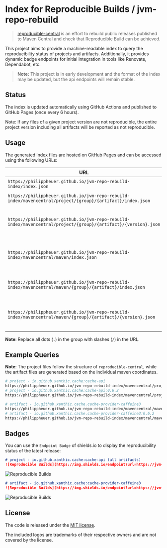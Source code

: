 # Index for Reproducible Builds / jvm-repo-rebuild

> [reproducible-central](https://github.com/jvm-repo-rebuild/reproducible-central) is an effort to rebuild public releases published to Maven Central and check that Reproducible Build can be achieved.

This project aims to provide a machine-readable index to query the reproducibility status of projects and artifacts.
Additionally, it provides dynamic badge endpoints for initial integration in tools like Renovate, Dependabot, etc.

> **Note:** This project is in early development and the format of the index may be updated, but the api endpoints will remain stable.

## Status

The index is updated automatically using GitHub Actions and published to GitHub Pages (once every 6 hours).

Note: If any files of a given project version are not reproducible, the entire project version including all artifacts will be reported as not reproducible.

## Usage

The generated index files are hosted on GitHub Pages and can be accessed using the following URLs:

| URL                                                                                                            | Description                                                |
|----------------------------------------------------------------------------------------------------------------|------------------------------------------------------------|
| `https://philippheuer.github.io/jvm-repo-rebuild-index/index.json`                                             | All maven repositories                                     |
| `https://philippheuer.github.io/jvm-repo-rebuild-index/mavencentral/project/{group}/{artifact}/index.json`     | Query project data                                         |
| `https://philippheuer.github.io/jvm-repo-rebuild-index/mavencentral/project/{group}/{artifact}/{version}.json` | Query project by group, artifact and version               |
| `https://philippheuer.github.io/jvm-repo-rebuild-index/mavencentral/maven/index.json`                          | All artifacts (currently disabled, due to large file size) |
| `https://philippheuer.github.io/jvm-repo-rebuild-index/mavencentral/maven/{group}/{artifact}/index.json`       | Query artifacts by group and artifact                      |
| `https://philippheuer.github.io/jvm-repo-rebuild-index/mavencentral/maven/{group}/{artifact}/{version}.json`   | Query artifacts by group, artifact and version             |

**Note**: Replace all dots (`.`) in the group with slashes (`/`) in the URL.

## Example Queries

**Note**: The project files follow the structure of `reproducible-central`, while the artifact files are generated based on the individual maven coordinates.

```bash
# project - io.github.xanthic.cache:cache-api
https://philippheuer.github.io/jvm-repo-rebuild-index/mavencentral/project/io/github/xanthic/cache/cache-api/index.json
# project - io.github.xanthic.cache:cache-api:0.6.2
https://philippheuer.github.io/jvm-repo-rebuild-index/mavencentral/project/io/github/xanthic/cache/cache-api/0.6.2.json

# artifact - io.github.xanthic.cache.cache-provider-caffeine3
https://philippheuer.github.io/jvm-repo-rebuild-index/mavencentral/maven/io/github/xanthic/cache/cache-provider-caffeine3/index.json
# artifact - io.github.xanthic.cache.cache-provider-caffeine3:0.6.2
https://philippheuer.github.io/jvm-repo-rebuild-index/mavencentral/maven/io/github/xanthic/cache/cache-provider-caffeine3/0.6.2.json
```

## Badges

You can use the `Endpoint Badge` of shields.io to display the reproducibility status of the latest release:

```markdown
# project - io.github.xanthic.cache:cache-api (all artifacts)
![Reproducible Builds](https://img.shields.io/endpoint?url=https://jvm-rebuild.philippheuer.de/v1/badge/reproducible/project/io.github.xanthic.cache:cache-api/latest)
```

![Reproducible Builds](https://img.shields.io/endpoint?url=https://jvm-rebuild.philippheuer.de/v1/badge/reproducible/project/io.github.xanthic.cache:cache-api/latest)

```markdown
# artifact - io.github.xanthic.cache:cache-provider-caffeine3
![Reproducible Builds](https://img.shields.io/endpoint?url=https://jvm-rebuild.philippheuer.de/v1/badge/reproducible/maven/io.github.xanthic.cache:cache-api/latest)
```

![Reproducible Builds](https://img.shields.io/endpoint?url=https://jvm-rebuild.philippheuer.de/v1/badge/reproducible/maven/io.github.xanthic.cache:cache-api/latest)

## License

The code is released under the [MIT license](./LICENSE).

The included logos are trademarks of their respective owners and are not covered by the license.
